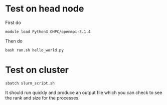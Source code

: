 # Test on head node

First do

```
module load Python3 OHPC/openmpi-3.1.4
```

Then do 

```
bash run.sh hello_world.py
```

# Test on cluster

```
sbatch slurm_script.sh
```

It should run quickly and produce an output file which you can check to see the rank and size for the processes.

